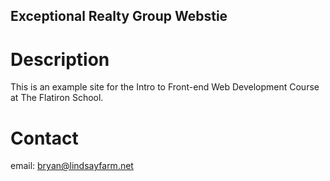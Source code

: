 Exceptional Realty Group Webstie
---

# Description

This is an example site for the Intro to Front-end Web Development Course at The Flatiron School.

# Contact

email: bryan@lindsayfarm.net



